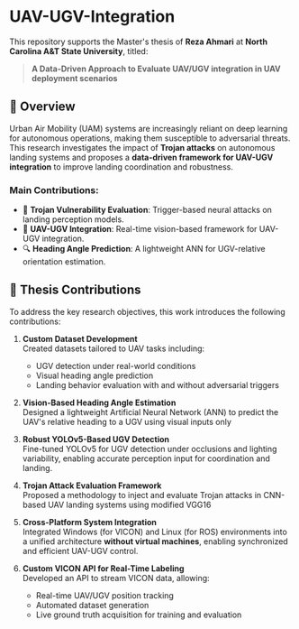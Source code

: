 # UAV-UGV-Integration

This repository supports the Master's thesis of **Reza Ahmari** at **North Carolina A&T State University**, titled:

> **A Data-Driven Approach to Evaluate UAV/UGV integration in UAV deployment scenarios**

## 🧠 Overview

Urban Air Mobility (UAM) systems are increasingly reliant on deep learning for autonomous operations, making them susceptible to adversarial threats. This research investigates the impact of **Trojan attacks** on autonomous landing systems and proposes a **data-driven framework for UAV-UGV integration** to improve landing coordination and robustness.

### Main Contributions:
- 🚨 **Trojan Vulnerability Evaluation**: Trigger-based neural attacks on landing perception models.
- 🤝 **UAV-UGV Integration**: Real-time vision-based framework for UAV-UGV integration.
- 🔍 **Heading Angle Prediction**: A lightweight ANN for UGV-relative orientation estimation.
  
## 🎯 Thesis Contributions

To address the key research objectives, this work introduces the following contributions:

1. **Custom Dataset Development**  
   Created datasets tailored to UAV tasks including:
   - UGV detection under real-world conditions
   - Visual heading angle prediction
   - Landing behavior evaluation with and without adversarial triggers

2. **Vision-Based Heading Angle Estimation**  
   Designed a lightweight Artificial Neural Network (ANN) to predict the UAV's relative heading to a UGV using visual inputs only
   
4. **Robust YOLOv5-Based UGV Detection**  
   Fine-tuned YOLOv5 for UGV detection under occlusions and lighting variability, enabling accurate perception input for coordination and landing.

5. **Trojan Attack Evaluation Framework**  
   Proposed a methodology to inject and evaluate Trojan attacks in CNN-based UAV landing systems using modified VGG16

6. **Cross-Platform System Integration**  
   Integrated Windows (for VICON) and Linux (for ROS) environments into a unified architecture **without virtual machines**, enabling synchronized and efficient UAV-UGV control.

7. **Custom VICON API for Real-Time Labeling**  
   Developed an API to stream VICON data, allowing:
   - Real-time UAV/UGV position tracking
   - Automated dataset generation
   - Live ground truth acquisition for training and evaluation
